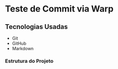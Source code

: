 # Teste de Commit via Warp

## Tecnologias Usadas

- Git
- GitHub
- Markdown

### Estrutura do Projeto
